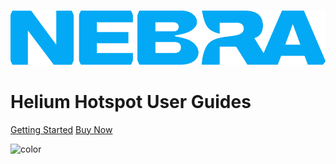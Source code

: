 <!-- _coverpage.md -->
![]()
![Nebra Logo](media/Nebra.svg  ':size=400')

# Helium Hotspot User Guides

[Getting Started](#helium-hotspot-guides)
[Buy Now](https://www.nebra.com/collections/helium-hotspot-miners-hnt)

![color](#f0f0f0)

